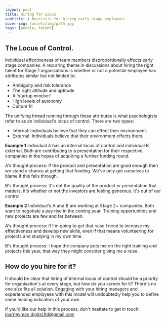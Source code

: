 ```yaml
---
layout: post
title: Hiring for Locus
subtitle: A heuristic for hiring early stage employees
cover-img: /assets/img/path.jpg
tags: [people, talent]
---
```


## The Locus of Control. 
Individual effectiveness of team members disproportionally effects early stage companies. A recurring theme in discussions about hiring the right talent for Stage 1 organisations is whether or not a potential employee has attributes similar but not limited to:

- Ambiguity and risk tolerance
- The right attitude and aptitude
- A 'startup mindset'
- High levels of autonomy
- Culture fit

The unifying thread running through these attributes is what psychologists refer to as an individual's locus of control. There are two types:

- Internal: Individuals believe that they can effect their environment.
- External: Individuals believe that their environment effects them.

**Example 1**
Individual A has an internal locus of control and individual B external. Both are contributing to a presentation for their respective companies in the hopes of acquiring a further funding round.

A's thought process: If the product and presentation are good enough then we stand a chance at getting that funding. We've only got ourselves to blame if this falls through.

B's thought process: It's not the quality of the product or presentation that matters, it's whether or not the investors are feeling generous. It's out of our control.

**Example 2**
Individual's A and B are working at Stage 2+ companies. Both want to negotiate a pay rise in the coming year. Training opportunities and new projects are few and far between.

A's thought process: If I'm going to get that raise I need to increase my effectiveness and develop new skills, even if that means volunteering for projects and studying in my own time.

B's thought process: I hope the company puts me on the right training and projects this year, that way they might consider giving me a raise.

## How do you hire for it?
It should be clear that hiring of internal locus of control should be a priority for organisation's at every stage, but how do you screen for it? There's no one size fits all solution. Engaging with your hiring managers and experienced employees with this model will undoubtedly help you to define some leading indicators of your own.

If you'd like our help in this process, don't hesitate to get in touch: journeyman.digital.ltd@gmail.com